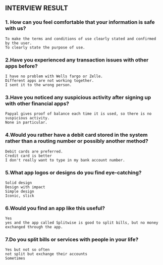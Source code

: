 ## INTERVIEW RESULT


### 1. How can you feel comfortable that your information is safe with us?
```
To make the terms and conditions of use clearly stated and confirmed by the user.
To clearly state the purpose of use.
```


### 2.Have you experienced any transaction issues with other apps before?
```
I have no problem with Wells fargo or Zelle.
Different apps are not working together.
I sent it to the wrong person.
```

### 3.Have you noticed any suspicious activity after signing up with other financial apps?
```
Papyal gives proof of balance each time it is used, so there is no suspicious activity.
None in particular.
```
### 4.Would you rather have a debit card stored in the system rather than a routing number or possibly another method?
```
Debit cards are preferred.
Credit card is better
I don't really want to type in my bank account number.
```
### 5.What app logos or designs do you find eye-catching?
```
Solid design
Design with impact
Simple design
Iconic, slick
```

### 6.Would you find an app like this useful?
```
Yes
yes and the app called Splitwise is good to split bills, but no money exchanged through the app.
```

### 7.Do you split bills or services with people in your life?
```
Yes but not so often
not split but exchange their accounts
Sometimes
```
